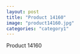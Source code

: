 ```yaml
---
layout: post
title: "Product 14160"
image: "product14160.jpg"
categories: "category1"
---
```

Product 14160
